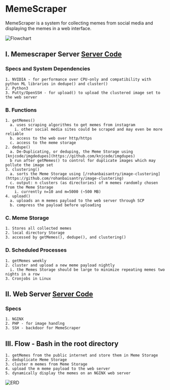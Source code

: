 # MemeScraper
MemeScraper is a system for collecting memes from social media and displaying the memes in a web interface.

![Flowchart](https://github.com/almondWilde/MemeScraper/blob/main/memescraper_flowchart.jpg)
## I. Memescraper Server [Server Code](https://github.com/almondWilde/MemeScraper/tree/main/scraper)
  ### Specs and System Dependencies
    1. NVIDIA - for performance over CPU-only and compatibility with python ML libraries in dedupe() and cluster()
    2. Python3
    3. Putty/OpenSSH - for upload() to upload the clustered image set to the web server
  ### B. Functions
    1. getMemes()
      a. uses scraping algorithms to get memes from instagram
        i. other social media sites could be scraped and may even be more reliable
      b. access to the web over http/https
      c. access to the meme storage
    2. dedupe()
      a. De-Duplicating, or deduping, the Meme Storage using [knjcode/imgdedupes](https://github.com/knjcode/imgdupes)
      b run after getMemes() to control for duplicate images which may pollute the image set
    3. clustering()
      a. sorts the Meme Storage using [/rohanbaisantry/image-clustering](https://github.com/rohanbaisantry/image-clustering)
      c. output: n clusters (as directories) of m memes randomly chosen from the Meme Storage
        i. currently n=10 and m=5000 (~500 MB)
    4. upload()
      a. uploads an m memes payload to the web server through SCP
      b. compress the payload before uploading
  ### C. Meme Storage 
    1. Stores all collected memes
    2. local directory Storage
    3. accessed by getMemes(), dedupe(), and clustering()
  ### D. Scheduled Processes
    1. getMemes weekly
    2. cluster and upload a new meme payload nightly
      i. the Memes Storage should be large to minimize repeating memes two nights in a row
    3. Cronjobs in Linux
## II. Web Server [Server Code](https://github.com/almondWilde/MemeScraper/tree/main/)
  ### Specs
    1. NGINX
    2. PHP - for image handlng
    3. SSH - backdoor for MemeScraper
## III. Flow - Bash in the root directory
    1. getMemes from the public internet and store them in Meme Storage
    2. deduplicate Meme Storage
    3. cluster m memes from Meme Storage
    4. upload the m meme payload to the web server
    5. dynamically display the memes on an NGINX web server

![ERD](https://github.com/almondWilde/MemeScraper/blob/main/MemeScraper_ERD.jpg)

